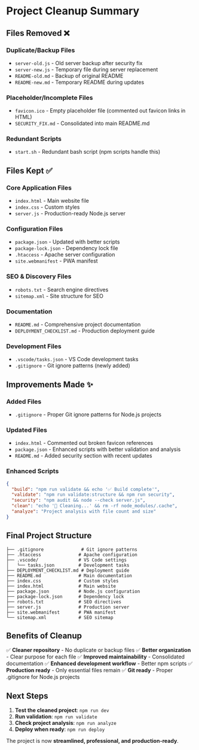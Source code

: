 # Project Cleanup Summary

## Files Removed ❌

### Duplicate/Backup Files
- `server-old.js` - Old server backup after security fix
- `server-new.js` - Temporary file during server replacement  
- `README-old.md` - Backup of original README
- `README-new.md` - Temporary README during updates

### Placeholder/Incomplete Files
- `favicon.ico` - Empty placeholder file (commented out favicon links in HTML)
- `SECURITY_FIX.md` - Consolidated into main README.md

### Redundant Scripts
- `start.sh` - Redundant bash script (npm scripts handle this)

## Files Kept ✅

### Core Application Files
- `index.html` - Main website file
- `index.css` - Custom styles
- `server.js` - Production-ready Node.js server

### Configuration Files
- `package.json` - Updated with better scripts
- `package-lock.json` - Dependency lock file
- `.htaccess` - Apache server configuration
- `site.webmanifest` - PWA manifest

### SEO & Discovery Files
- `robots.txt` - Search engine directives
- `sitemap.xml` - Site structure for SEO

### Documentation
- `README.md` - Comprehensive project documentation
- `DEPLOYMENT_CHECKLIST.md` - Production deployment guide

### Development Files
- `.vscode/tasks.json` - VS Code development tasks
- `.gitignore` - Git ignore patterns (newly added)

## Improvements Made ✨

### Added Files
- `.gitignore` - Proper Git ignore patterns for Node.js projects

### Updated Files
- `index.html` - Commented out broken favicon references
- `package.json` - Enhanced scripts with better validation and analysis
- `README.md` - Added security section with recent updates

### Enhanced Scripts
```json
{
  "build": "npm run validate && echo '✅ Build complete'",
  "validate": "npm run validate:structure && npm run security",
  "security": "npm audit && node --check server.js",
  "clean": "echo '🧹 Cleaning...' && rm -rf node_modules/.cache",
  "analyze": "Project analysis with file count and size"
}
```

## Final Project Structure

```
├── .gitignore              # Git ignore patterns
├── .htaccess              # Apache configuration  
├── .vscode/               # VS Code settings
│   └── tasks.json         # Development tasks
├── DEPLOYMENT_CHECKLIST.md # Deployment guide
├── README.md              # Main documentation
├── index.css              # Custom styles
├── index.html             # Main website
├── package.json           # Node.js configuration
├── package-lock.json      # Dependency lock
├── robots.txt             # SEO directives
├── server.js              # Production server
├── site.webmanifest       # PWA manifest
└── sitemap.xml            # SEO sitemap
```

## Benefits of Cleanup

✅ **Cleaner repository** - No duplicate or backup files
✅ **Better organization** - Clear purpose for each file
✅ **Improved maintainability** - Consolidated documentation
✅ **Enhanced development workflow** - Better npm scripts
✅ **Production ready** - Only essential files remain
✅ **Git ready** - Proper .gitignore for Node.js projects

## Next Steps

1. **Test the cleaned project**: `npm run dev`
2. **Run validation**: `npm run validate` 
3. **Check project analysis**: `npm run analyze`
4. **Deploy when ready**: `npm run deploy`

The project is now **streamlined, professional, and production-ready**.
